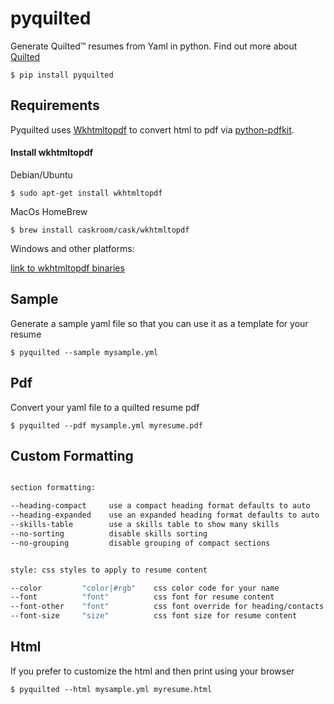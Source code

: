 # pyquilted

Generate Quilted™ resumes from Yaml in python. Find out more about [Quilted](https://github.com/cocoroutine/quilted)

`$ pip install pyquilted`




## Requirements

Pyquilted uses [Wkhtmltopdf](https://wkhtmltopdf.org/) to convert html to pdf via [python-pdfkit](https://github.com/JazzCore/python-pdfkit).


#### Install wkhtmltopdf


Debian/Ubuntu

`$ sudo apt-get install wkhtmltopdf`


MacOs HomeBrew

`$ brew install caskroom/cask/wkhtmltopdf`


Windows and other platforms:

[link to wkhtmltopdf binaries](https://wkhtmltopdf.org/downloads.html)




## Sample

Generate a sample yaml file so that you can use it as a template for your resume

`$ pyquilted --sample mysample.yml`




## Pdf

Convert your yaml file to a quilted resume pdf

`$ pyquilted --pdf mysample.yml myresume.pdf`




## Custom Formatting

```bash

section formatting:

--heading-compact     use a compact heading format defaults to auto
--heading-expanded    use an expanded heading format defaults to auto
--skills-table        use a skills table to show many skills
--no-sorting          disable skills sorting
--no-grouping         disable grouping of compact sections


style: css styles to apply to resume content

--color         "color|#rgb"    css color code for your name
--font          "font"          css font for resume content
--font-other    "font"          css font override for heading/contacts
--font-size     "size"          css font size for resume content

```



## Html

If you prefer to customize the html and then print using your browser

`$ pyquilted --html mysample.yml myresume.html`

